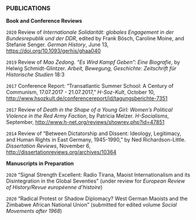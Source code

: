 ### PUBLICATIONS

**Book and Conference Reviews**

`2020` Review of *Internationale Solidarität: globales Engagement in der Bundesrepublik und der DDR*, edited by Frank Bösch, Caroline Moine, and Stefanie Senger. *German History*, June 13, <https://doi.org/10.1093/gerhis/ghaa040>

`2019` Review of *Mao Zedong. “Es Wird Kampf Geben”: Eine Biografie*, by Helwig Schmidt-Glintzer. *Arbeit, Bewegung, Geschichte: Zeitschrift für Historische Studien* 18:3

`2017` Conference Report: “Transatlantic Summer School: A Century of Communism, 17.07.2017 - 21.07.2017,” *H-Soz-Kult*, October 10, <http://www.hsozkult.de/conferencereport/id/tagungsberichte-7351>

`2017` Review of *Death in the Shape of a Young Girl: Women’s Political Violence in the Red Army Faction*, by Patricia Melzer. *H-Socialisms*, September, <http://www.h-net.org/reviews/showrev.php?id=47851>

`2014` Review of “Between Dictatorship and Dissent: Ideology, Legitimacy, and Human Rights in East Germany, 1945-1990,” by Ned Richardson-Little.
*Dissertation Reviews*, November 6, <http://dissertationreviews.org/archives/10364>

**Manuscripts in Preparation**

`2020` “Signal Strength Excellent: Radio Tirana, Maoist Internationalism and its Disintegration in the Global Seventies” (under review for *European Review of History/Revue européenne d'histoire*)

`2020` “Radical Protest or Shadow Diplomacy? West German Maoists and the Zimbabwe African National Union” (submitted for edited volume *Social Movements after 1968*)


